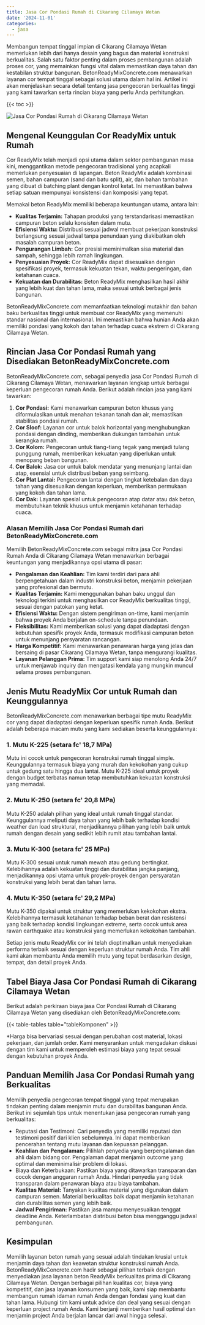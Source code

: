 ```yaml
---
title: Jasa Cor Pondasi Rumah di Cikarang Cilamaya Wetan
date: '2024-11-01'
categories:
  - jasa
---
```


Membangun tempat tinggal impian di Cikarang Cilamaya Wetan memerlukan lebih dari hanya desain yang bagus dan material konstruksi berkualitas. Salah satu faktor penting dalam proses pembangunan adalah proses cor, yang memainkan fungsi vital dalam memastikan daya tahan dan kestabilan struktur bangunan. BetonReadyMixConcrete.com menawarkan layanan cor tempat tinggal sebagai solusi utama dalam hal ini. Artikel ini akan menjelaskan secara detail tentang jasa pengecoran berkualitas tinggi yang kami tawarkan serta rincian biaya yang perlu Anda perhitungkan.

{{< toc >}}

![Jasa Cor Pondasi Rumah di Cikarang Cilamaya Wetan](https://betoncor8.github.io/cor/harga-beton-readymix-concrete%20(20).png)

## Mengenal Keunggulan Cor ReadyMix untuk Rumah

Cor ReadyMix telah menjadi opsi utama dalam sektor pembangunan masa kini, menggantikan metode pengecoran tradisional yang acapkali memerlukan penyesuaian di lapangan. Beton ReadyMix adalah kombinasi semen, bahan campuran (sand dan batu split), air, dan bahan tambahan yang dibuat di batching plant dengan kontrol ketat. Ini memastikan bahwa setiap satuan mempunyai konsistensi dan komposisi yang tepat.

Memakai beton ReadyMix memiliki beberapa keuntungan utama, antara lain:

- **Kualitas Terjamin:** Tahapan produksi yang terstandarisasi memastikan campuran beton selalu konsisten dalam mutu.
- **Efisiensi Waktu:** Distribusi sesuai jadwal membuat pekerjaan konstruksi berlangsung sesuai jadwal tanpa penundaan yang diakibatkan oleh masalah campuran beton.
- **Pengurangan Limbah:** Cor presisi meminimalkan sisa material dan sampah, sehingga lebih ramah lingkungan.
- **Penyesuaian Proyek:** Cor ReadyMix dapat disesuaikan dengan spesifikasi proyek, termasuk kekuatan tekan, waktu pengeringan, dan ketahanan cuaca.
- **Kekuatan dan Durabilitas:** Beton ReadyMix menghasilkan hasil akhir yang lebih kuat dan tahan lama, maka sesuai untuk berbagai jenis bangunan.

BetonReadyMixConcrete.com memanfaatkan teknologi mutakhir dan bahan baku berkualitas tinggi untuk membuat cor ReadyMix yang memenuhi standar nasional dan internasional. Ini memastikan bahwa hunian Anda akan memiliki pondasi yang kokoh dan tahan terhadap cuaca ekstrem di Cikarang Cilamaya Wetan.

## Rincian Jasa Cor Pondasi Rumah yang Disediakan BetonReadyMixConcrete.com

BetonReadyMixConcrete.com, sebagai penyedia jasa Cor Pondasi Rumah di Cikarang Cilamaya Wetan, menawarkan layanan lengkap untuk berbagai keperluan pengecoran rumah Anda. Berikut adalah rincian jasa yang kami tawarkan:

1. **Cor Pondasi:** Kami menawarkan campuran beton khusus yang diformulasikan untuk menahan tekanan tanah dan air, memastikan stabilitas pondasi rumah.
2. **Cor Sloof:** Layanan cor untuk balok horizontal yang menghubungkan pondasi dengan dinding, memberikan dukungan tambahan untuk kerangka rumah.
3. **Cor Kolom:** Pengecoran untuk tiang-tiang tegak yang menjadi tulang punggung rumah, memberikan kekuatan yang diperlukan untuk menopang beban bangunan.
4. **Cor Balok:** Jasa cor untuk balok mendatar yang menunjang lantai dan atap, esensial untuk distribusi beban yang seimbang.
5. **Cor Plat Lantai:** Pengecoran lantai dengan tingkat ketebalan dan daya tahan yang disesuaikan dengan keperluan, memberikan permukaan yang kokoh dan tahan lama.
6. **Cor Dak:** Layanan spesial untuk pengecoran atap datar atau dak beton, membutuhkan teknik khusus untuk menjamin ketahanan terhadap cuaca.

### Alasan Memilih Jasa Cor Pondasi Rumah dari BetonReadyMixConcrete.com

Memilih BetonReadyMixConcrete.com sebagai mitra jasa Cor Pondasi Rumah Anda di Cikarang Cilamaya Wetan menawarkan berbagai keuntungan yang menjadikannya opsi utama di pasar:

- **Pengalaman dan Keahlian:** Tim kami terdiri dari para ahli berpengetahuan dalam industri konstruksi beton, menjamin pekerjaan yang profesional dan bermutu.
- **Kualitas Terjamin:** Kami menggunakan bahan baku unggul dan teknologi terkini untuk menghasilkan cor ReadyMix berkualitas tinggi, sesuai dengan patokan yang ketat.
- **Efisiensi Waktu:** Dengan sistem pengiriman on-time, kami menjamin bahwa proyek Anda berjalan on-schedule tanpa penundaan.
- **Fleksibilitas:** Kami memberikan solusi yang dapat diadaptasi dengan kebutuhan spesifik proyek Anda, termasuk modifikasi campuran beton untuk menunjang persyaratan rancangan.
- **Harga Kompetitif:** Kami menawarkan penawaran harga yang jelas dan bersaing di pasar Cikarang Cilamaya Wetan, tanpa mengurangi kualitas.
- **Layanan Pelanggan Prima:** Tim support kami siap menolong Anda 24/7 untuk menjawab inquiry dan mengatasi kendala yang mungkin muncul selama proses pembangunan.

## Jenis Mutu ReadyMix Cor untuk Rumah dan Keunggulannya

BetonReadyMixConcrete.com menawarkan berbagai tipe mutu ReadyMix cor yang dapat diadaptasi dengan keperluan spesifik rumah Anda. Berikut adalah beberapa macam mutu yang kami sediakan beserta keunggulannya:

### 1\. Mutu K-225 (setara fc' 18,7 MPa)

Mutu ini cocok untuk pengecoran konstruksi rumah tinggal simple. Keunggulannya termasuk biaya yang murah dan kekokohan yang cukup untuk gedung satu hingga dua lantai. Mutu K-225 ideal untuk proyek dengan budget terbatas namun tetap membutuhkan kekuatan konstruksi yang memadai.

### 2\. Mutu K-250 (setara fc' 20,8 MPa)

Mutu K-250 adalah pilihan yang ideal untuk rumah tinggal standar. Keunggulannya meliputi daya tahan yang lebih baik terhadap kondisi weather dan load struktural, menjadikannya pilihan yang lebih baik untuk rumah dengan desain yang sedikit lebih rumit atau tambahan lantai.

### 3\. Mutu K-300 (setara fc' 25 MPa)

Mutu K-300 sesuai untuk rumah mewah atau gedung bertingkat. Kelebihannya adalah kekuatan tinggi dan durabilitas jangka panjang, menjadikannya opsi utama untuk proyek-proyek dengan persyaratan konstruksi yang lebih berat dan tahan lama.

### 4\. Mutu K-350 (setara fc' 29,2 MPa)

Mutu K-350 dipakai untuk struktur yang memerlukan kekokohan ekstra. Kelebihannya termasuk ketahanan terhadap beban berat dan resistensi yang baik terhadap kondisi lingkungan extreme, serta cocok untuk area rawan earthquake atau konstruksi yang memerlukan kekokohan tambahan.

Setiap jenis mutu ReadyMix cor ini telah dioptimalkan untuk menyediakan performa terbaik sesuai dengan keperluan struktur rumah Anda. Tim ahli kami akan membantu Anda memilih mutu yang tepat berdasarkan design, tempat, dan detail proyek Anda.

## Tabel Biaya Jasa Cor Pondasi Rumah di Cikarang Cilamaya Wetan

Berikut adalah perkiraan biaya jasa Cor Pondasi Rumah di Cikarang Cilamaya Wetan yang disediakan oleh BetonReadyMixConcrete.com:

{{< table-tables table="tableKomponen" >}}

\*Harga bisa bervariasi sesuai dengan perubahan cost material, lokasi pekerjaan, dan jumlah order. Kami menyarankan untuk mengadakan diskusi dengan tim kami untuk memperoleh estimasi biaya yang tepat sesuai dengan kebutuhan proyek Anda.

## Panduan Memilih Jasa Cor Pondasi Rumah yang Berkualitas

Memilih penyedia pengecoran tempat tinggal yang tepat merupakan tindakan penting dalam menjamin mutu dan durabilitas bangunan Anda. Berikut ini sejumlah tips untuk menentukan jasa pengecoran rumah yang berkualitas:

- Reputasi dan Testimoni: Cari penyedia yang memiliki reputasi dan testimoni positif dari klien sebelumnya. Ini dapat memberikan pencerahan tentang mutu layanan dan kepuasan pelanggan.
- **Keahlian dan Pengalaman:** Pilihlah penyedia yang berpengalaman dan ahli dalam bidang cor. Pengalaman dapat menjamin outcome yang optimal dan meminimalisir problem di lokasi.
- Biaya dan Keterbukaan: Pastikan biaya yang ditawarkan transparan dan cocok dengan anggaran rumah Anda. Hindari penyedia yang tidak transparan dalam penawaran biaya atau biaya tambahan.
- **Kualitas Material:** Tanyakan kualitas material yang digunakan dalam campuran semen. Material berkualitas baik dapat menjamin ketahanan dan durabilitas semen yang lebih baik.
- **Jadwal Pengiriman:** Pastikan jasa mampu menyesuaikan tenggat deadline Anda. Keterlambatan distribusi beton bisa mengganggu jadwal pembangunan.

## Kesimpulan

Memilih layanan beton rumah yang sesuai adalah tindakan krusial untuk menjamin daya tahan dan keawetan struktur konstruksi rumah Anda. BetonReadyMixConcrete.com hadir sebagai pilihan terbaik dengan menyediakan jasa layanan beton ReadyMix berkualitas prima di Cikarang Cilamaya Wetan. Dengan berbagai pilihan kualitas cor, biaya yang kompetitif, dan jasa layanan konsumen yang baik, kami siap membantu membangun rumah idaman rumah Anda dengan fondasi yang kuat dan tahan lama. Hubungi tim kami untuk advice dan deal yang sesuai dengan keperluan project rumah Anda. Kami berjanji memberikan hasil optimal dan menjamin project Anda berjalan lancar dari awal hingga selesai.
